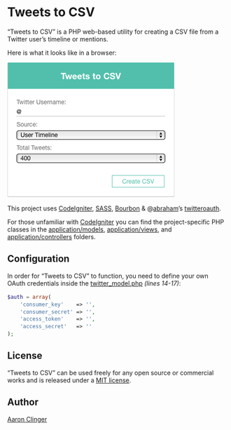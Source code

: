 # Tweets to CSV

“Tweets to CSV” is a PHP web-based utility for creating a CSV file from a Twitter user’s timeline or mentions.

Here is what it looks like in a browser:

![Tweets to CSV](screenshot.png?raw=true)

This project uses [CodeIgniter](http://www.codeigniter.com), [SASS](http://sass-lang.com), [Bourbon](http://bourbon.io) & @[abraham](https://github.com/abraham)’s [twitteroauth](https://github.com/abraham/twitteroauth).

For those unfamiliar with [CodeIgniter](http://ellislab.com/codeigniter) you can find the project-specific PHP classes in the [application/models](application/models), [application/views](application/views), and [application/controllers](application/controllers) folders.

## Configuration

In order for “Tweets to CSV” to function, you need to define your own OAuth credentials inside the [twitter_model.php](application/models/twitter_model.php) *(lines 14-17)*:

```php
$auth = array(
	'consumer_key'    => '',
	'consumer_secret' => '',
	'access_token'    => '',
	'access_secret'   => ''
);
```

## License

“Tweets to CSV” can be used freely for any open source or commercial works and is released under a [MIT license](http://en.wikipedia.org/wiki/MIT_License).


## Author

[Aaron Clinger](http://aaronclinger.com)